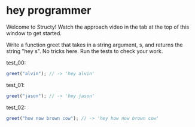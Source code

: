 # hey programmer

Welcome to Structy! Watch the approach video in the tab at the top of this window to get started.

Write a function greet that takes in a string argument, s, and returns the string "hey s". No tricks here. Run the tests to check your work.

test_00:
```js
greet("alvin"); // -> 'hey alvin'
```

test_01:
```js
greet("jason"); // -> 'hey jason'
```

test_02:
```js
greet("how now brown cow"); // -> 'hey how now brown cow'
```
